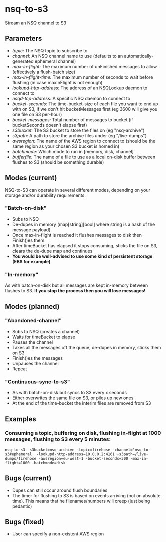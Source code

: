 # nsq-to-s3
Stream an NSQ channel to S3

## Parameters
* _topic:_ The NSQ topic to subscribe to
* _channel:_ An NSQ channel name to use (defaults to an automatically-generated ephemeral channel)
* _max-in-flight:_ The maximum number of unFinished messages to allow (effectively a flush-batch size)
* _max-in-flight-time:_ The maximum number of seconds to wait before flushing (in case maxInFlight is not enough)
* _lookupd-http-address:_ The address of an NSQLookup daemon to connect to
* _nsqd-tcp-address:_ A specific NSQ daemon to connect to
* _bucket-seconds:_ The time-bucket-size of each file you want to end up with on S3, if we don't hit bucketMessages first (eg 3600 will give you one file on S3 per-hour)
* _bucket-messages:_ Total number of messages to bucket (if bucketSeconds doesn't elapse first)
* _s3bucket:_ The S3 bucket to store the files on (eg "nsq-archive")
* _s3path:_ A path to store the archive files under (eg "/live-dumps")
* _awsregion:_ The name of the AWS region to connect to (should be the same region as your chosen S3 bucket is homed in)
* _batchmode:_ Which mode to run in [memory, disk, channel]
* _bufferfile:_ The name of a file to use as a local on-disk buffer between flushes to S3 (should be something durable)

## Modes (current)
NSQ-to-S3 can operate in several different modes, depending on your storage and/or durability requirements:

### "Batch-on-disk"
  * Subs to NSQ
  * De-dupes in memory (map[string][bool] where string is a hash of the message payload)
  * Once max-in-flight is reached it flushes messages to disk then Finish()es them
  * After timeBucket has elapsed it stops consuming, sticks the file on S3, clears the de-dupe map and continues
  * **You would be well-advised to use some kind of persistent storage (EBS for example)**

### "In-memory"
As with batch-on-disk but all messages are kept in-memory between flushes to S3. **If you stop the process then you will lose messages!**

## Modes (planned)

### "Abandoned-channel"
  * Subs to NSQ (creates a channel)
  * Waits for timeBucket to elapse
  * Pauses the channel
  * Takes all the messages off the queue, de-dupes in memory, sticks them on S3
  * Finish()es the messages
  * Unpauses the channel
  * Repeat

### "Continuous-sync-to-s3"
  * As with batch-on-disk but syncs to S3 every x seconds
  * Either overwrites the same file on S3, or piles up new ones
  * At the end of the time-bucket the interim files are removed from S3

## Examples

### Consuming a topic, buffering on disk, flushing in-flight at 1000 messages, flushing to S3 every 5 minutes:
```
nsq-to-s3 -s3bucket=nsq-archive -topic=firehose -channel='nsq-to-s3#ephemeral' -lookupd-http-address=10.0.0.2:4161 -s3path=/live-dumps/firehose -awsregion=eu-west-1 -bucket-seconds=300 -max-in-flight=1000 -batchmode=disk
```

## Bugs (current)
* Dupes can still occur around flush boundaries
* The timer for flushing to S3 is based on events arriving (not on absolute time). This means that he filenames/numbers will creep (just being pedantic)

## Bugs (fixed)
* ~~User can specify a non-existent AWS region~~
